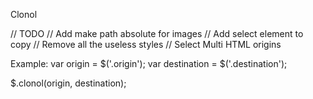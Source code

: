 Clonol

// TODO
// Add make path absolute for images
// Add select element to copy
// Remove all the useless styles
// Select Multi HTML origins


Example:
var origin = $('.origin');
var destination = $('.destination');

$.clonol(origin, destination);

